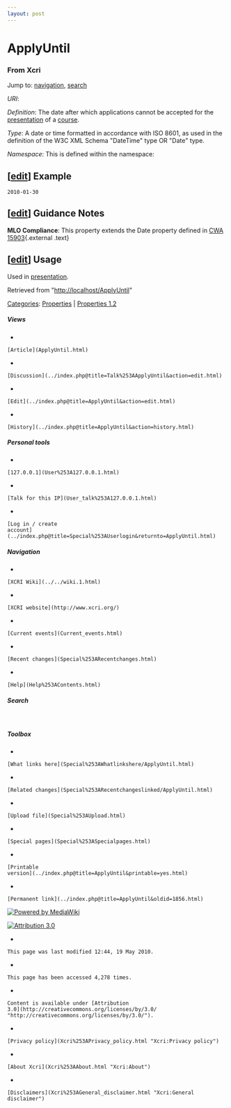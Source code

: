 ```yaml
---
layout: post
---
```








ApplyUntil 
==========













### From Xcri 







Jump to: [navigation](ApplyUntil.html#column-one),
[search](ApplyUntil.html#searchInput)



*URI*: 

*Definition*: The date after which applications cannot be accepted for
the [presentation](Presentation.html "Presentation") of a
[course](Course.html "Course").

*Type*: A date or time formatted in accordance with ISO 8601, as used in
the definition of the W3C XML Schema "DateTime" type OR "Date" type.

*Namespace*: This is defined within the namespace:



\[[edit](../index.php@title=ApplyUntil&action=edit&section=1.html "Edit section: Example")\] Example
----------------------------------------------------------------------------------------------------------------------------------------------------------------------

    2010-01-30


\[[edit](../index.php@title=ApplyUntil&action=edit&section=2.html "Edit section: Guidance Notes")\] Guidance Notes
------------------------------------------------------------------------------------------------------------------------------------------------------------------------------------

**MLO Compliance**: This property extends the Date property defined in
[CWA
15903](ftp://ftp.cenorm.be/PUBLIC/CWAs/e-Europe/WS-LT/CWA15903-00-2008-Dec.pdf "ftp://ftp.cenorm.be/PUBLIC/CWAs/e-Europe/WS-LT/CWA15903-00-2008-Dec.pdf"){.external
.text}


\[[edit](../index.php@title=ApplyUntil&action=edit&section=3.html "Edit section: Usage")\] Usage
------------------------------------------------------------------------------------------------------------------------------------------------------------------

Used in [presentation](Presentation.html "Presentation").



Retrieved from
"[http://localhost/ApplyUntil](ApplyUntil.html)"





[Categories](Special%253ACategories.html "Special:Categories"): [Properties](Category%253AProperties.html "Category:Properties")
| [Properties
1.2](Category%253AProperties_1.2.html "Category:Properties 1.2")

















##### Views



-   

    

    [Article](ApplyUntil.html)
-   

    

    [Discussion](../index.php@title=Talk%253AApplyUntil&action=edit.html)
-   

    

    [Edit](../index.php@title=ApplyUntil&action=edit.html)
-   

    

    [History](../index.php@title=ApplyUntil&action=history.html)







##### Personal tools



-   

    

    [127.0.0.1](User%253A127.0.0.1.html)
-   

    

    [Talk for this IP](User_talk%253A127.0.0.1.html)
-   

    

    [Log in / create
    account](../index.php@title=Special%253AUserlogin&returnto=ApplyUntil.html)











[](../../wiki.1.html "XCRI Wiki")





##### Navigation



-   

    

    [XCRI Wiki](../../wiki.1.html)
-   

    

    [XCRI website](http://www.xcri.org/)
-   

    

    [Current events](Current_events.html)
-   

    

    [Recent changes](Special%253ARecentchanges.html)
-   

    

    [Help](Help%253AContents.html)







##### Search





 









##### Toolbox



-   

    

    [What links here](Special%253AWhatlinkshere/ApplyUntil.html)
-   

    

    [Related changes](Special%253ARecentchangeslinked/ApplyUntil.html)
-   

    

    [Upload file](Special%253AUpload.html)
-   

    

    [Special pages](Special%253ASpecialpages.html)
-   

    

    [Printable
    version](../index.php@title=ApplyUntil&printable=yes.html)
-   

    

    [Permanent link](../index.php@title=ApplyUntil&oldid=1856.html)















[![Powered by
MediaWiki](../skins/common/images/poweredby_mediawiki_88x31.png)](http://www.mediawiki.org/)





[![Attribution 3.0
](http://i.creativecommons.org/l/by/3.0/88x31.png)](http://creativecommons.org/licenses/by/3.0/)



-   

    

    This page was last modified 12:44, 19 May 2010.
-   

    

    This page has been accessed 4,278 times.
-   

    

    Content is available under [Attribution
    3.0](http://creativecommons.org/licenses/by/3.0/ "http://creativecommons.org/licenses/by/3.0/").
-   

    

    [Privacy policy](Xcri%253APrivacy_policy.html "Xcri:Privacy policy")
-   

    

    [About Xcri](Xcri%253AAbout.html "Xcri:About")
-   

    

    [Disclaimers](Xcri%253AGeneral_disclaimer.html "Xcri:General disclaimer")




